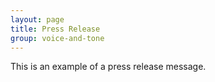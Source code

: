 ```yaml
---
layout: page
title: Press Release
group: voice-and-tone
---
```


This is an example of a press release message.
